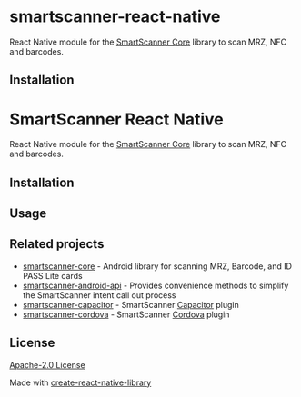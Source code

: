 # smartscanner-react-native


React Native module for the [SmartScanner Core](https://github.com/idpass/smartscanner-core) library to scan MRZ, NFC and barcodes.

## Installation

# SmartScanner React Native

React Native module for the [SmartScanner Core](https://github.com/idpass/smartscanner-core) library to scan MRZ, NFC and barcodes.

## Installation

## Usage


## Related projects

- [smartscanner-core](https://github.com/idpass/smartscanner-core) - Android library for scanning MRZ, Barcode, and ID PASS Lite cards
- [smartscanner-android-api](https://github.com/idpass/smartscanner-android-api) - Provides convenience methods to simplify the SmartScanner intent call out process
- [smartscanner-capacitor](https://github.com/idpass/smartscanner-capacitor) - SmartScanner [Capacitor](https://capacitorjs.com/) plugin
- [smartscanner-cordova](https://github.com/idpass/smartscanner-cordova) - SmartScanner [Cordova](https://cordova.apache.org/) plugin

## License

[Apache-2.0 License](LICENSE)

Made with [create-react-native-library](https://github.com/callstack/react-native-builder-bob)
